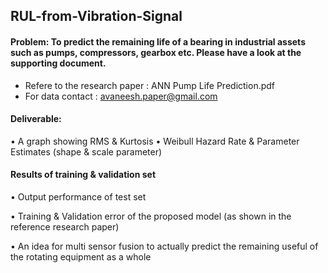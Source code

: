 ## RUL-from-Vibration-Signal

#### Problem: To predict the remaining life of a bearing in industrial assets such as pumps, compressors, gearbox etc. Please have a look at the supporting document.
* Refere to the research paper : ANN Pump Life Prediction.pdf
* For data contact  : avaneesh.paper@gmail.com


#### Deliverable:
•    A graph showing RMS & Kurtosis
•    Weibull Hazard Rate & Parameter Estimates (shape & scale parameter)


#### Results of training & validation set

•    Output performance of test set

•    Training & Validation error of the proposed model (as shown in the reference research paper)

•    An idea for multi sensor fusion to actually predict the remaining useful of the rotating equipment as a whole

